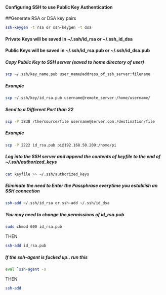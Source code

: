#### **Configuring SSH to use Public Key Authentication**
##Generate RSA or DSA key pairs
```bash
ssh-keygen -t rsa or ssh-keygen -t dsa
```

#### Private Keys will be saved in **~/.ssh/id_rsa** or **~/.ssh_id_dsa**

#### Public Keys will be saved in **~/.ssh/id_rsa.pub** or **~/.ssh/id_dsa.pub**
  
##### Copy Public Key to SSH server (saved to home directory of user)
```bash
scp ~/.ssh/key_name.pub user_name@address_of_ssh_server:filename
```
##### Example
```bash
scp ~/.ssh/key/id_rsa.pub username@remote_server:/home/username/
```

##### Send to a Different Port than 22
```bash
scp -P 3838 /the/source/file username@server.com:/destination/file
```
##### Example
```bash
scp -P 2222 id_rsa.pub pi@192.168.50.209:/home/pi
```

##### Log into the SSH server and append the contents of keyfile to the end of ~/.ssh/authorized_keys
```bash
cat keyfile >> ~/.ssh/authorized_keys
```

##### Eliminate the need to Enter the Passphrase everytime you establish an SSH connection
```bash
ssh-add ~/.ssh/id_rsa or ssh-add ~/.ssh/id_dsa
```

##### You may need to change the permissions of id_rsa.pub
```bash
sudo chmod 600 id_rsa.pub
```
THEN
```bash
ssh-add id_rsa.pub
```
  
##### If the ssh-agent is fucked up.. run this
```bash
eval `ssh-agent -s
```
THEN
```bash
ssh-add
```
